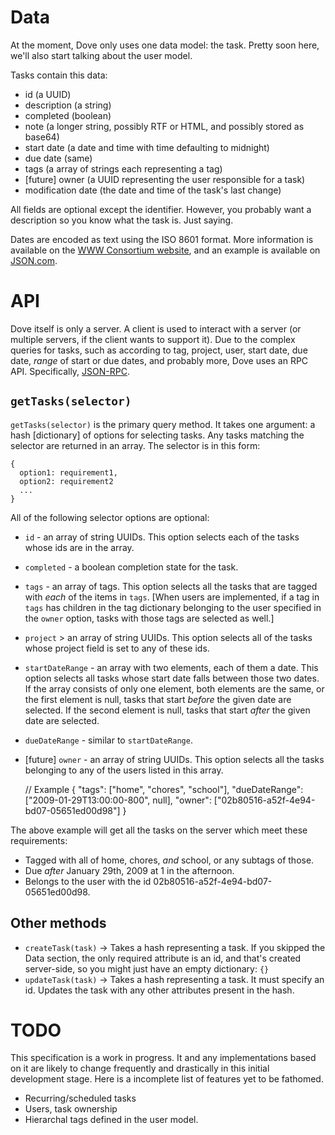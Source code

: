 Data
====

At the moment, Dove only uses one data model: the task. Pretty soon here, we'll also start talking about the user model.

Tasks contain this data:

  - id (a UUID)
  - description (a string)
  - completed (boolean)
  - note (a longer string, possibly RTF or HTML, and possibly stored as base64)
  - start date (a date and time with time defaulting to midnight)
  - due date (same)
  - tags (a array of strings each representing a tag)
  - [future] owner (a UUID representing the user responsible for a task)
  - modification date (the date and time of the task's last change)

All fields are optional except the identifier. However, you probably want a description so you know what the task is. Just saying.

Dates are encoded as text using the ISO 8601 format. More information is available on the [WWW Consortium website](http://www.w3.org/TR/NOTE-datetime "Date and Time Formats"), and an example is available on [JSON.com](http://www.json.com/2007/10/24/lossless-json-dates/ "Lossless JSON Dates").

API
===

Dove itself is only a server. A client is used to interact with a server (or multiple servers, if the client wants to support it). Due to the complex queries for tasks, such as according to tag, project, user, start date, due date, *range* of start or due dates, and probably more, Dove uses an RPC API. Specifically, [JSON-RPC](http://json-rpc.org/).

`getTasks(selector)`
---------

`getTasks(selector)` is the primary query method. It takes one argument: a hash [dictionary] of options for selecting tasks. Any tasks matching the selector are returned in an array. The selector is in this form:

    {
      option1: requirement1,
      option2: requirement2
      ...
    }

All of the following selector options are optional:

  - `id` - an array of string UUIDs. This option selects each of the tasks whose ids are in the array.
  - `completed` - a boolean completion state for the task.
  - `tags` - an array of tags. This option selects all the tasks that are tagged with *each* of the items in `tags`. [When users are implemented, if a tag in `tags` has children in the tag dictionary belonging to the user specified in the `owner` option, tasks with those tags are selected as well.]
  - `project` > an array of string UUIDs. This option selects all of the tasks whose project field is set to any of these ids.
  - `startDateRange` - an array with two elements, each of them a date. This option selects all tasks whose start date falls between those two dates. If the array consists of only one element, both elements are the same, or the first element is null, tasks that start *before* the given date are selected. If the second element is null, tasks that start *after* the given date are selected.
  - `dueDateRange` - similar to `startDateRange`.
  - [future] `owner` - an array of string UUIDs. This option selects all the tasks belonging to any of the users listed in this array.

    // Example
    {
      "tags": ["home", "chores", "school"],
      "dueDateRange": ["2009-01-29T13:00:00-800", null],
      "owner": ["02b80516-a52f-4e94-bd07-05651ed00d98"]
    }

The above example will get all the tasks on the server which meet these requirements:

  - Tagged with all of home, chores, *and* school, or any subtags of those.
  - Due *after* January 29th, 2009 at 1 in the afternoon.
  - Belongs to the user with the id 02b80516-a52f-4e94-bd07-05651ed00d98.

Other methods
-------------

 - `createTask(task)` -> Takes a hash representing a task. If you skipped the Data section, the only required attribute is an id, and that's created server-side, so you might just have an empty dictionary: `{}`
 - `updateTask(task)` -> Takes a hash representing a task. It must specify an id. Updates the task with any other attributes present in the hash.

TODO
====

This specification is a work in progress. It and any implementations based on it are likely to change frequently and drastically in this initial development stage. Here is a incomplete list of features yet to be fathomed.

  - Recurring/scheduled tasks
  - Users, task ownership
  - Hierarchal tags defined in the user model. 
